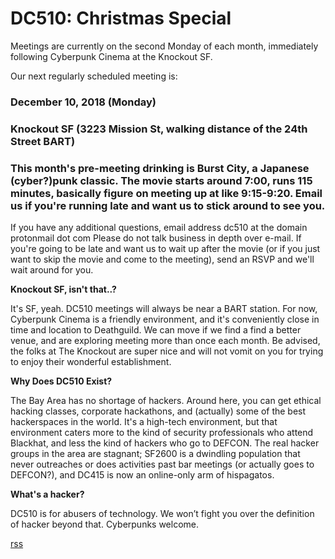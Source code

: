 # DC510: Christmas Special
Meetings are currently on the second Monday of each month, immediately following Cyberpunk Cinema at the Knockout SF.

Our next regularly scheduled meeting is:

### December 10, 2018 (Monday)
### Knockout SF (3223 Mission St, walking distance of the 24th Street BART)
### This month's pre-meeting drinking is Burst City, a Japanese (cyber?)punk classic. The movie starts around 7:00, runs 115 minutes, basically figure on meeting up at like 9:15-9:20. Email us if you're running late and want us to stick around to see you.


If you have any additional questions, email
address dc510 at the domain protonmail dot com
Please do not talk business in depth over e-mail. If you're going to be late and want us to wait up after the movie (or if you just want to skip the movie and come to the meeting), send an RSVP and we'll wait around for you.


**Knockout SF, isn't that..?**

It's SF, yeah. DC510 meetings will always be near a BART station. For now, Cyberpunk Cinema is a friendly environment, and it's conveniently close in time and location to Deathguild. We can move if we find a find a better venue, and are exploring meeting more than once each month. Be advised, the folks at The Knockout are super nice and will not vomit on you for trying to enjoy their wonderful establishment.


**Why Does DC510 Exist?**

The Bay Area has no shortage of hackers. Around here, you can get ethical hacking classes, corporate hackathons, and (actually) some of the best hackerspaces in the world. It's a high-tech environment, but that environment caters more to the kind of security professionals who attend Blackhat, and less the kind of hackers who go to DEFCON. The real hacker groups in the area are stagnant; SF2600 is a dwindling population that never outreaches or does activities past bar meetings (or actually goes to DEFCON?), and DC415 is now an online-only arm of hispagatos.


**What's a hacker?**

DC510 is for abusers of technology. We won’t fight you over the definition of hacker beyond that. Cyberpunks welcome.


[rss](rss.xml)
